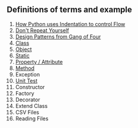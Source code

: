 
##  Definitions of terms and example


1.	[How Python uses Indentation to control Flow](/definition/indent.md)
2.	[Don't Repeat Yourself](/definition/dry.md)
3.	[Design Patterns from Gang of Four](/definition/design.md)
4.	[Class](/definition/class.md)
5.	[Object](/definition/object.md)
6.	[Static](/definition/static.md)
7.	[Property / Attribute](/definition/property.md)
8.	[Method](/definition/method.md)
9.	Exception
10.	[Unit Test](/definition/unittest.md)
11.	Constructor
12.	Factory
13.	Decorator
14.	Extend Class
15.	CSV Files
16.	Reading Files

